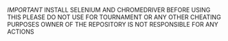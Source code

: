 *IMPORTANT*
INSTALL SELENIUM AND CHROMEDRIVER BEFORE USING THIS
PLEASE DO NOT USE FOR TOURNAMENT OR ANY OTHER CHEATING PURPOSES
OWNER OF THE REPOSITORY IS NOT RESPONSIBLE FOR ANY ACTIONS
